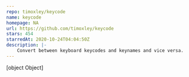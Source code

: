 ```yaml
---
repo: timoxley/keycode
name: keycode
homepage: NA
url: https://github.com/timoxley/keycode
stars: 454
starredAt: 2020-10-24T04:04:50Z
description: |-
    Convert between keyboard keycodes and keynames and vice versa. 
---
```


[object Object]

